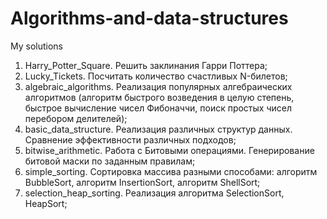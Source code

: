 # Algorithms-and-data-structures

My solutions
1. Harry_Potter_Square. Решить заклинания Гарри Поттера;
2. Lucky_Tickets. Посчитать количество счастливых N-билетов;
3. algebraic_algorithms. Реализация популярных алгебраических алгоритмов (алгоритм быстрого возведения в целую степень, быстрое вычисление чисел Фибоначчи, поиск простых чисел перебором делителей);
4. basic_data_structure. Реализация различных структур данных. Сравнение эффективности различных подходов;
5. bitwise_arithmetic. Работа с Битовыми операциями. Генерирование битовой маски по заданным правилам;
6. simple_sorting. Сортировка массива разными способами: алгоритм BubbleSort, алгоритм InsertionSort, алгоритм ShellSort;
7. selection_heap_sorting. Реализация алгоритма SelectionSort, HeapSort;
